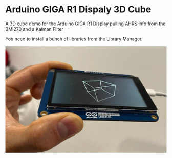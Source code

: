 # Arduino GIGA R1 Dispaly 3D Cube
A 3D cube demo for the Arduino GIGA R1 Display pulling AHRS info from the BMI270 and a Kalman Filter

You need to install a bunch of libraries from the Library Manager. 

![Arduino Giga R1 Display](https://github.com/ahmadexp/ArduinoGigaR1Dispaly3DCube/blob/main/picture.jpg)
